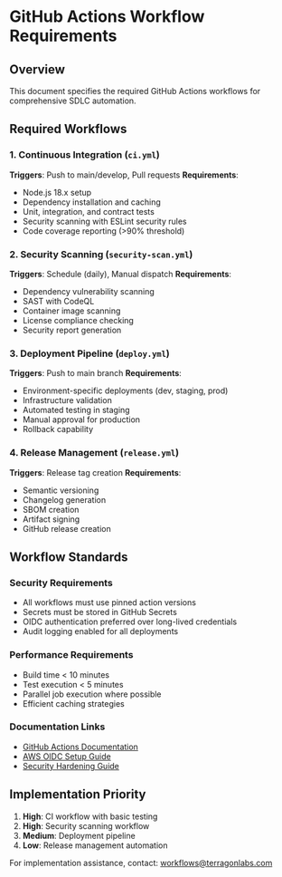 # GitHub Actions Workflow Requirements

## Overview

This document specifies the required GitHub Actions workflows for comprehensive SDLC automation.

## Required Workflows

### 1. Continuous Integration (`ci.yml`)
**Triggers**: Push to main/develop, Pull requests
**Requirements**:
- Node.js 18.x setup
- Dependency installation and caching
- Unit, integration, and contract tests
- Security scanning with ESLint security rules
- Code coverage reporting (>90% threshold)

### 2. Security Scanning (`security-scan.yml`)
**Triggers**: Schedule (daily), Manual dispatch
**Requirements**:
- Dependency vulnerability scanning
- SAST with CodeQL
- Container image scanning
- License compliance checking
- Security report generation

### 3. Deployment Pipeline (`deploy.yml`)
**Triggers**: Push to main branch
**Requirements**:
- Environment-specific deployments (dev, staging, prod)
- Infrastructure validation
- Automated testing in staging
- Manual approval for production
- Rollback capability

### 4. Release Management (`release.yml`)
**Triggers**: Release tag creation
**Requirements**:
- Semantic versioning
- Changelog generation
- SBOM creation
- Artifact signing
- GitHub release creation

## Workflow Standards

### Security Requirements
- All workflows must use pinned action versions
- Secrets must be stored in GitHub Secrets
- OIDC authentication preferred over long-lived credentials
- Audit logging enabled for all deployments

### Performance Requirements
- Build time < 10 minutes
- Test execution < 5 minutes
- Parallel job execution where possible
- Efficient caching strategies

### Documentation Links
- [GitHub Actions Documentation](https://docs.github.com/en/actions)
- [AWS OIDC Setup Guide](https://docs.github.com/en/actions/deployment/security-hardening-your-deployments/configuring-openid-connect-in-amazon-web-services)
- [Security Hardening Guide](https://docs.github.com/en/actions/security-guides/security-hardening-for-github-actions)

## Implementation Priority
1. **High**: CI workflow with basic testing
2. **High**: Security scanning workflow
3. **Medium**: Deployment pipeline
4. **Low**: Release management automation

For implementation assistance, contact: workflows@terragonlabs.com